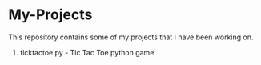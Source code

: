 # My-Projects

This repository contains some of my projects that I have been working on.

1. ticktactoe.py - Tic Tac Toe python game 
